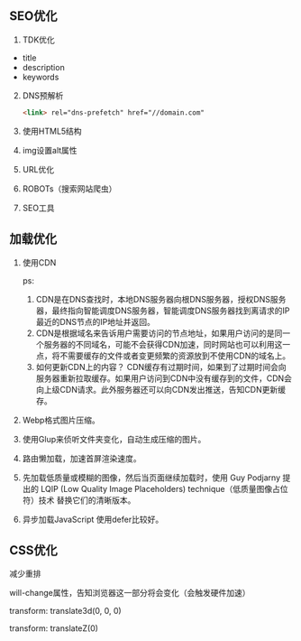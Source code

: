 ## SEO优化

1. TDK优化

- title
- description
- keywords

2. DNS预解析

   ``````html
   <link> rel="dns-prefetch" href="//domain.com"
   ``````

   

3. 使用HTML5结构

4. img设置alt属性

5. URL优化

6. ROBOTs（搜索网站爬虫）

7. SEO工具

## 加载优化

1. 使用CDN

   ps: 
      1. CDN是在DNS查找时，本地DNS服务器向根DNS服务器，授权DNS服务器，最终指向智能调度DNS服务器，智能调度DNS服务器找到离请求的IP最近的DNS节点的IP地址并返回。
      2. CDN是根据域名来告诉用户需要访问的节点地址，如果用户访问的是同一个服务器的不同域名，可能不会获得CDN加速，同时网站也可以利用这一点，将不需要缓存的文件或者变更频繁的资源放到不使用CDN的域名上。
      3. 如何更新CDN上的内容？ CDN缓存有过期时间，如果到了过期时间会向服务器重新拉取缓存。如果用户访问到CDN中没有缓存到的文件，CDN会向上级CDN请求。此外服务器还可以向CDN发出推送，告知CDN更新缓存。

2. Webp格式图片压缩。

3. 使用Glup来侦听文件夹变化，自动生成压缩的图片。

4. 路由懒加载，加速首屏渲染速度。

5. 先加载低质量或模糊的图像，然后当页面继续加载时，使用 Guy Podjarny 提出的 LQIP (Low Quality Image Placeholders) technique（低质量图像占位符）技术 替换它们的清晰版本。

6. 异步加载JavaScript 使用defer比较好。

## CSS优化

减少重排

will-change属性，告知浏览器这一部分将会变化（会触发硬件加速）

transform: translate3d(0, 0, 0)

transform: translateZ(0)

